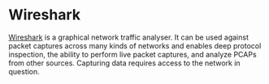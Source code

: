 # Wireshark

[Wireshark](https://www.wireshark.org/) is a graphical network traffic analyser. It can
be used against packet captures across many kinds of networks and enables deep protocol inspection, 
the ability to perform live packet captures, and analyze PCAPs from other sources. 
Capturing data requires access to the network in question.